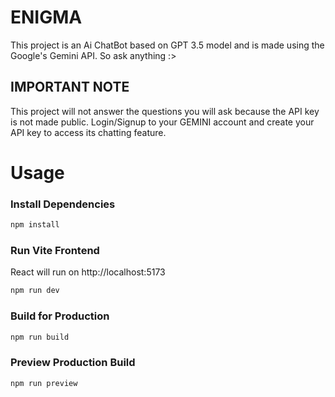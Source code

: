 # ENIGMA

This project is an Ai ChatBot based on GPT 3.5 model and is made using the Google's Gemini API. So ask anything :> 

## IMPORTANT NOTE

This project will not answer the questions you will ask because the API key is not made public. Login/Signup to your GEMINI account and create your API key to access its chatting feature.

# Usage

### Install Dependencies

```bash
npm install
```


### Run Vite Frontend

React will run on http://localhost:5173

```bash
npm run dev
```

### Build for Production

```bash
npm run build
```

### Preview Production Build

```bash
npm run preview
```
